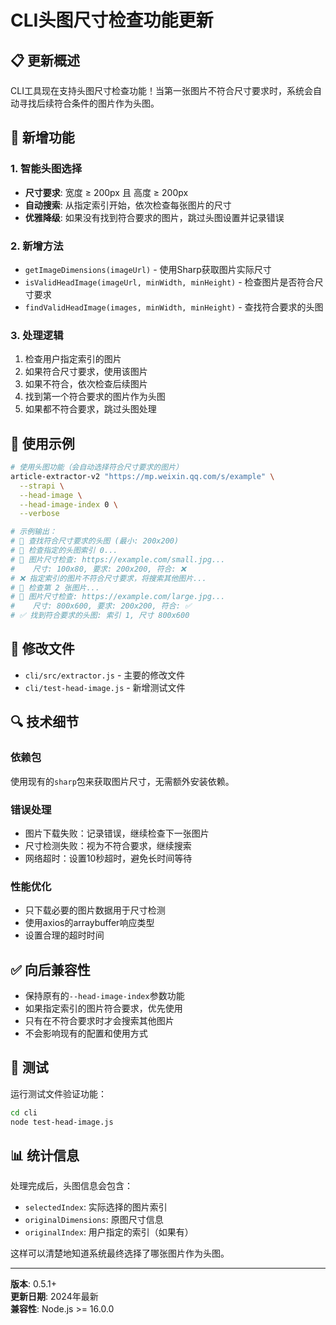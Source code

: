 # CLI头图尺寸检查功能更新

## 📋 更新概述

CLI工具现在支持头图尺寸检查功能！当第一张图片不符合尺寸要求时，系统会自动寻找后续符合条件的图片作为头图。

## 🔧 新增功能

### 1. 智能头图选择
- **尺寸要求**: 宽度 ≥ 200px 且 高度 ≥ 200px
- **自动搜索**: 从指定索引开始，依次检查每张图片的尺寸
- **优雅降级**: 如果没有找到符合要求的图片，跳过头图设置并记录错误

### 2. 新增方法
- `getImageDimensions(imageUrl)` - 使用Sharp获取图片实际尺寸
- `isValidHeadImage(imageUrl, minWidth, minHeight)` - 检查图片是否符合尺寸要求
- `findValidHeadImage(images, minWidth, minHeight)` - 查找符合要求的头图

### 3. 处理逻辑
1. 检查用户指定索引的图片
2. 如果符合尺寸要求，使用该图片
3. 如果不符合，依次检查后续图片
4. 找到第一个符合要求的图片作为头图
5. 如果都不符合要求，跳过头图处理

## 🎯 使用示例

```bash
# 使用头图功能（会自动选择符合尺寸要求的图片）
article-extractor-v2 "https://mp.weixin.qq.com/s/example" \
  --strapi \
  --head-image \
  --head-image-index 0 \
  --verbose

# 示例输出：
# 🎯 查找符合尺寸要求的头图 (最小: 200x200)
# 🎯 检查指定的头图索引 0...
# 📏 图片尺寸检查: https://example.com/small.jpg...
#    尺寸: 100x80, 要求: 200x200, 符合: ❌
# ❌ 指定索引的图片不符合尺寸要求，将搜索其他图片...
# 📸 检查第 2 张图片...
# 📏 图片尺寸检查: https://example.com/large.jpg...
#    尺寸: 800x600, 要求: 200x200, 符合: ✅
# ✅ 找到符合要求的头图: 索引 1, 尺寸 800x600
```

## 📁 修改文件
- `cli/src/extractor.js` - 主要的修改文件
- `cli/test-head-image.js` - 新增测试文件

## 🔍 技术细节

### 依赖包
使用现有的`sharp`包来获取图片尺寸，无需额外安装依赖。

### 错误处理
- 图片下载失败：记录错误，继续检查下一张图片
- 尺寸检测失败：视为不符合要求，继续搜索
- 网络超时：设置10秒超时，避免长时间等待

### 性能优化
- 只下载必要的图片数据用于尺寸检测
- 使用axios的arraybuffer响应类型
- 设置合理的超时时间

## ✅ 向后兼容性

- 保持原有的`--head-image-index`参数功能
- 如果指定索引的图片符合要求，优先使用
- 只有在不符合要求时才会搜索其他图片
- 不会影响现有的配置和使用方式

## 🧪 测试

运行测试文件验证功能：
```bash
cd cli
node test-head-image.js
```

## 📊 统计信息

处理完成后，头图信息会包含：
- `selectedIndex`: 实际选择的图片索引
- `originalDimensions`: 原图尺寸信息
- `originalIndex`: 用户指定的索引（如果有）

这样可以清楚地知道系统最终选择了哪张图片作为头图。

---

**版本**: 0.5.1+  
**更新日期**: 2024年最新  
**兼容性**: Node.js >= 16.0.0 